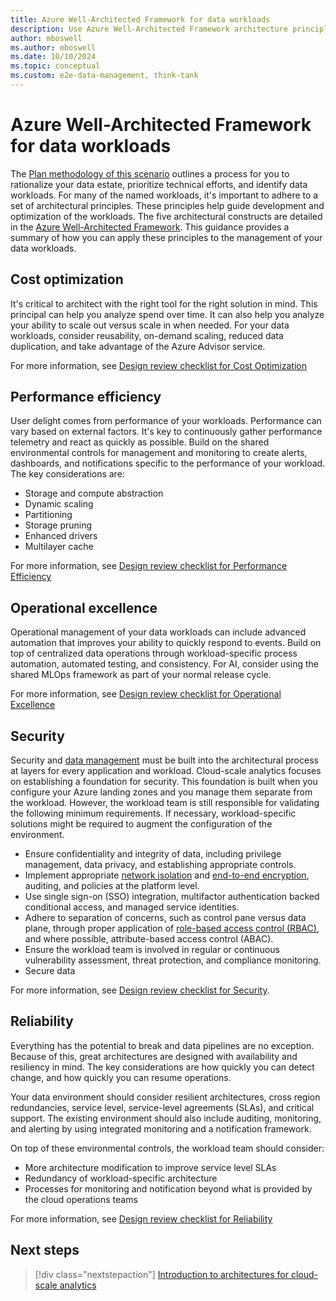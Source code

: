 ```yaml
---
title: Azure Well-Architected Framework for data workloads
description: Use Azure Well-Architected Framework architecture principles to design and optimize workloads running in your data estate.
author: mboswell
ms.author: mboswell
ms.date: 10/10/2024
ms.topic: conceptual
ms.custom: e2e-data-management, think-tank
---
```


# Azure Well-Architected Framework for data workloads

The [Plan methodology of this scenario](./plan.md) outlines a process for you to rationalize your data estate, prioritize technical efforts, and identify data workloads. For many of the named workloads, it's important to adhere to a set of architectural principles. These principles help guide development and optimization of the workloads. The five architectural constructs are detailed in the [Azure Well-Architected Framework](/azure/architecture/framework/). This guidance provides a summary of how you can apply these principles to the management of your data workloads.

## Cost optimization

It's critical to architect with the right tool for the right solution in mind. This principal can help you analyze spend over time. It can also help you analyze your ability to scale out versus scale in when needed. For your data workloads, consider reusability, on-demand scaling, reduced data duplication, and take advantage of the Azure Advisor service.

For more information, see [Design review checklist for Cost Optimization](/azure/well-architected/cost-optimization/checklist)

## Performance efficiency

User delight comes from performance of your workloads. Performance can vary based on external factors. It's key to continuously gather performance telemetry and react as quickly as possible. Build on the shared environmental controls for management and monitoring to create alerts, dashboards, and notifications specific to the performance of your workload. The key considerations are:

- Storage and compute abstraction
- Dynamic scaling
- Partitioning
- Storage pruning
- Enhanced drivers
- Multilayer cache

For more information, see [Design review checklist for Performance Efficiency](/azure/well-architected/performance-efficiency/checklist/)

## Operational excellence

Operational management of your data workloads can include advanced automation that improves your ability to quickly respond to events. Build on top of centralized data operations through workload-specific process automation, automated testing, and consistency. For AI, consider using the shared MLOps framework as part of your normal release cycle.

For more information, see [Design review checklist for Operational Excellence](/azure/well-architected/operational-excellence/checklist)

## Security

Security and [data management](/azure/architecture/patterns/category/data-management) must be built into the architectural process at layers for every application and workload. Cloud-scale analytics focuses on establishing a foundation for security. This foundation is built when you configure your Azure landing zones and you manage them separate from the workload. However, the workload team is still responsible for validating the following minimum requirements. If necessary, workload-specific solutions might be required to augment the configuration of the environment.

- Ensure confidentiality and integrity of data, including privilege management, data privacy, and establishing appropriate controls.
- Implement appropriate [network isolation](/azure/well-architected/security/networking) and [end-to-end encryption](/azure/well-architected/security/encryption), auditing, and policies at the platform level.
- Use single sign-on (SSO) integration, multifactor authentication backed conditional access, and managed service identities.
- Adhere to separation of concerns, such as control pane versus data plane, through proper application of [role-based access control (RBAC)](/azure/role-based-access-control/overview), and where possible, attribute-based access control (ABAC).
- Ensure the workload team is involved in regular or continuous vulnerability assessment, threat protection, and compliance monitoring.
- Secure data 

For more information, see [Design review checklist for Security](/azure/well-architected/security/checklist).

## Reliability

Everything has the potential to break and data pipelines are no exception. Because of this, great architectures are designed with availability and resiliency in mind. The key considerations are how quickly you can detect change, and how quickly you can resume operations.

Your data environment should consider resilient architectures, cross region redundancies, service level, service-level agreements (SLAs), and critical support. The existing environment should also include auditing, monitoring, and alerting by using integrated monitoring and a notification framework.

On top of these environmental controls, the workload team should consider:

- More architecture modification to improve service level SLAs
- Redundancy of workload-specific architecture
- Processes for monitoring and notification beyond what is provided by the cloud operations teams

For more information, see [Design review checklist for Reliability](/azure/well-architected/reliability/checklist)

## Next steps

> [!div class="nextstepaction"]
[Introduction to architectures for cloud-scale analytics](../cloud-scale-analytics/architectures/overview-architectures.md)
